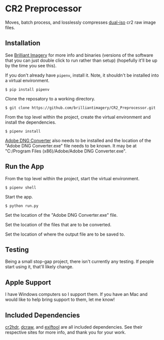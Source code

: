 # CR2 Preprocessor
Moves, batch process, and losslessly compresses [dual-iso](https://www.magiclantern.fm/forum/?topic=7139.0) cr2 raw image files.

## Installation
See [Brilliant Imagery](http://www.brilliantimagery.org/) for more info and binaries (versions of the software that you can just double click to run rather than setup) (hopefully it'll be up by the time you see this).

If you don't already have `pipenv`, install it. Note, it shouldn't be installed into a virtual environment.

```
$ pip install pipenv
```

Clone the reposatory to a working directory.

```
$ git clone https://github.com/brilliantimagery/CR2_Preprocessor.git
```

From the top level within the project, create the virtual environment and install the dependencies.

```
$ pipenv install
```

[Adobe DNG Converter](https://helpx.adobe.com/photoshop/using/adobe-dng-converter.html) also needs to be installed and the location of the "Adobe DNG Converter.exe" file needs to be known. It may be at "C:/Program Files (x86)/Adobe/Adobe DNG Converter.exe".

## Run the App

From the top level within the project, start the virtual environment.

```
$ pipenv shell
```

Start the app.

```
$ python run.py
```

Set the location of the "Adobe DNG Converter.exe" file.

Set the location of the files that are to be converted.

Set the location of where the output file are to be saved to.

## Testing
Being a small stop-gap project, there isn't currently any testing. If people start using it, that'll likely change.

## Apple Support
I have Windows computers so I support them. If you have an Mac and would like to help bring support to them, let me know!

## Included Dependencies
[cr2hdr](https://magiclantern.fm/), [dcraw](https://www.dechifro.org/dcraw/), and [exiftool](https://exiftool.org/) are all included dependencies. See their respective sites for more info, and thank you for your work.
